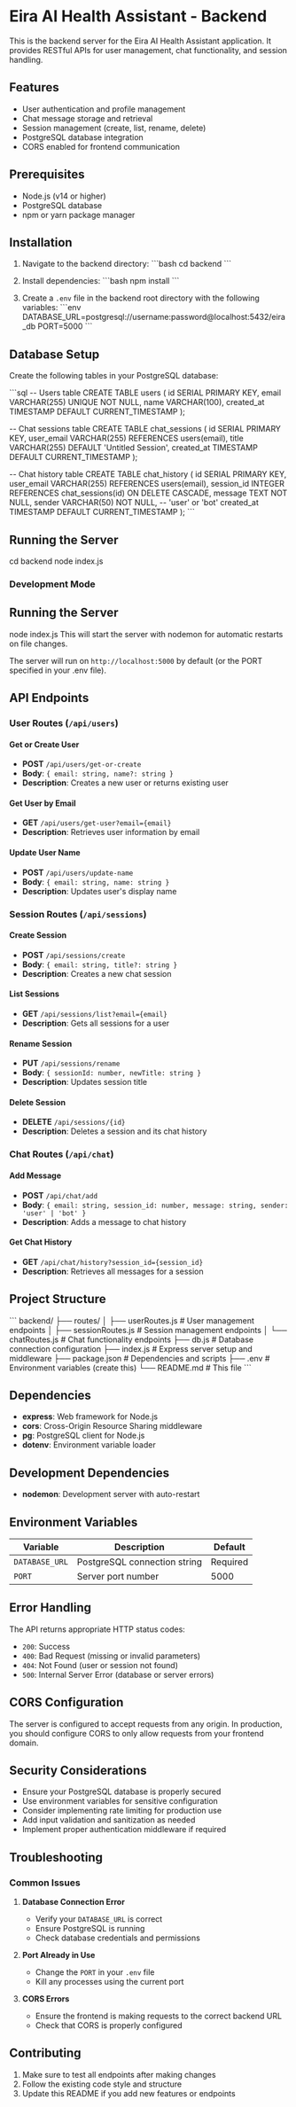 # Eira AI Health Assistant - Backend

This is the backend server for the Eira AI Health Assistant application. It provides RESTful APIs for user management, chat functionality, and session handling.

## Features

- User authentication and profile management
- Chat message storage and retrieval
- Session management (create, list, rename, delete)
- PostgreSQL database integration
- CORS enabled for frontend communication

## Prerequisites

- Node.js (v14 or higher)
- PostgreSQL database
- npm or yarn package manager

## Installation

1. Navigate to the backend directory:
\`\`\`bash
cd backend
\`\`\`

2. Install dependencies:
\`\`\`bash
npm install
\`\`\`

3. Create a `.env` file in the backend root directory with the following variables:
\`\`\`env
DATABASE_URL=postgresql://username:password@localhost:5432/eira_db
PORT=5000
\`\`\`

## Database Setup

Create the following tables in your PostgreSQL database:

\`\`\`sql
-- Users table
CREATE TABLE users (
    id SERIAL PRIMARY KEY,
    email VARCHAR(255) UNIQUE NOT NULL,
    name VARCHAR(100),
    created_at TIMESTAMP DEFAULT CURRENT_TIMESTAMP
);

-- Chat sessions table
CREATE TABLE chat_sessions (
    id SERIAL PRIMARY KEY,
    user_email VARCHAR(255) REFERENCES users(email),
    title VARCHAR(255) DEFAULT 'Untitled Session',
    created_at TIMESTAMP DEFAULT CURRENT_TIMESTAMP
);

-- Chat history table
CREATE TABLE chat_history (
    id SERIAL PRIMARY KEY,
    user_email VARCHAR(255) REFERENCES users(email),
    session_id INTEGER REFERENCES chat_sessions(id) ON DELETE CASCADE,
    message TEXT NOT NULL,
    sender VARCHAR(50) NOT NULL, -- 'user' or 'bot'
    created_at TIMESTAMP DEFAULT CURRENT_TIMESTAMP
);
\`\`\`

## Running the Server

cd backend
node index.js

### Development Mode
## Running the Server

node index.js
This will start the server with nodemon for automatic restarts on file changes.

The server will run on `http://localhost:5000` by default (or the PORT specified in your .env file).

## API Endpoints

### User Routes (`/api/users`)

#### Get or Create User
- **POST** `/api/users/get-or-create`
- **Body**: `{ email: string, name?: string }`
- **Description**: Creates a new user or returns existing user

#### Get User by Email
- **GET** `/api/users/get-user?email={email}`
- **Description**: Retrieves user information by email

#### Update User Name
- **POST** `/api/users/update-name`
- **Body**: `{ email: string, name: string }`
- **Description**: Updates user's display name

### Session Routes (`/api/sessions`)

#### Create Session
- **POST** `/api/sessions/create`
- **Body**: `{ email: string, title?: string }`
- **Description**: Creates a new chat session

#### List Sessions
- **GET** `/api/sessions/list?email={email}`
- **Description**: Gets all sessions for a user

#### Rename Session
- **PUT** `/api/sessions/rename`
- **Body**: `{ sessionId: number, newTitle: string }`
- **Description**: Updates session title

#### Delete Session
- **DELETE** `/api/sessions/{id}`
- **Description**: Deletes a session and its chat history

### Chat Routes (`/api/chat`)

#### Add Message
- **POST** `/api/chat/add`
- **Body**: `{ email: string, session_id: number, message: string, sender: 'user' | 'bot' }`
- **Description**: Adds a message to chat history

#### Get Chat History
- **GET** `/api/chat/history?session_id={session_id}`
- **Description**: Retrieves all messages for a session

## Project Structure

\`\`\`
backend/
├── routes/
│   ├── userRoutes.js      # User management endpoints
│   ├── sessionRoutes.js   # Session management endpoints
│   └── chatRoutes.js      # Chat functionality endpoints
├── db.js                  # Database connection configuration
├── index.js               # Express server setup and middleware
├── package.json           # Dependencies and scripts
├── .env                   # Environment variables (create this)
└── README.md             # This file
\`\`\`

## Dependencies

- **express**: Web framework for Node.js
- **cors**: Cross-Origin Resource Sharing middleware
- **pg**: PostgreSQL client for Node.js
- **dotenv**: Environment variable loader

## Development Dependencies

- **nodemon**: Development server with auto-restart

## Environment Variables

| Variable | Description | Default |
|----------|-------------|---------|
| `DATABASE_URL` | PostgreSQL connection string | Required |
| `PORT` | Server port number | 5000 |

## Error Handling

The API returns appropriate HTTP status codes:
- `200`: Success
- `400`: Bad Request (missing or invalid parameters)
- `404`: Not Found (user or session not found)
- `500`: Internal Server Error (database or server errors)

## CORS Configuration

The server is configured to accept requests from any origin. In production, you should configure CORS to only allow requests from your frontend domain.

## Security Considerations

- Ensure your PostgreSQL database is properly secured
- Use environment variables for sensitive configuration
- Consider implementing rate limiting for production use
- Add input validation and sanitization as needed
- Implement proper authentication middleware if required

## Troubleshooting

### Common Issues

1. **Database Connection Error**
   - Verify your `DATABASE_URL` is correct
   - Ensure PostgreSQL is running
   - Check database credentials and permissions

2. **Port Already in Use**
   - Change the `PORT` in your `.env` file
   - Kill any processes using the current port

3. **CORS Errors**
   - Ensure the frontend is making requests to the correct backend URL
   - Check that CORS is properly configured

## Contributing

1. Make sure to test all endpoints after making changes
2. Follow the existing code style and structure
3. Update this README if you add new features or endpoints
